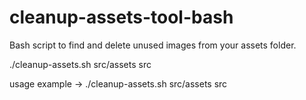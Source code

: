 # cleanup-assets-tool-bash
Bash script to find and delete unused images from your assets folder.

./cleanup-assets.sh src/assets src <assets-dir> <search-dir>

usage example -> ./cleanup-assets.sh src/assets src
